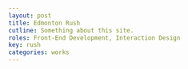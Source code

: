 ```yaml
---
layout: post
title: Edmonton Rush
cutline: Something about this site.
roles: Front-End Development, Interaction Design
key: rush
categories: works
---
```

